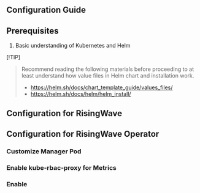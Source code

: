 Configuration Guide
---

## Prerequisites

1. Basic understanding of Kubernetes and Helm

[!TIP]
> Recommend reading the following materials before proceeding to at least understand how value files in Helm chart and
> installation work.
> 
> - https://helm.sh/docs/chart_template_guide/values_files/
> - https://helm.sh/docs/helm/helm_install/

## Configuration for RisingWave

## Configuration for RisingWave Operator

### Customize Manager Pod

### Enable kube-rbac-proxy for Metrics

### Enable 